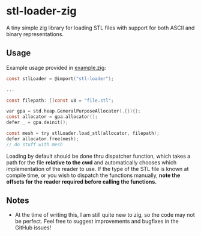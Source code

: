 # stl-loader-zig

A tiny simple zig library for loading STL files with support for both ASCII and binary representations. 

## Usage
Example usage provided in [example.zig](src/example.zig):

```c
const stlLoader = @import("stl-loader");

...

const filepath: []const u8 = "file.stl";

var gpa = std.heap.GeneralPurposeAllocator(.{}){};
const allocator = gpa.allocator();
defer _ = gpa.deinit();

const mesh = try stlLoader.load_stl(allocator, filepath);
defer allocator.free(mesh);
// do stuff with mesh
```

Loading by default should be done thru dispatcher function, which takes a path for the file **relative to the cwd** and automatically chooses which implementation of the reader to use. If the type of the STL file is known at compile time, or you wish to dispatch the functions manually, **note the offsets for the reader required before calling the functions.**

## Notes
- At the time of writing this, I am still quite new to zig, so the code may not be perfect. Feel free to suggest improvements and bugfixes in the GitHub issues!
